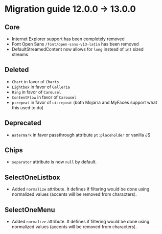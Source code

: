 # Migration guide 12.0.0 -> 13.0.0

## Core
  * Internet Explorer support has been completely removed
  * Font Open Sans `/font/open-sans-v13-latin` has been removed
  * DefaultStreamedContent now allows for `long` instead of `int` sized streams
  
## Deleted
  * `Chart` in favor of `Charts`
  * `Lightbox` in favor of `Galleria`
  * `Ring` in favor of `Carousel`
  * `ContentFlow` in favor of `Carousel`
  * `p:repeat` in favor of `ui:repeat` (both Mojarra and MyFaces support what this used to do)

## Deprecated
  * `Watermark` in favor passthrough attribute `pt:placeholder` or vanilla JS

## Chips
  * `separator` attribute is now `null` by default.

## SelectOneListbox
  * Added `normalize` attribute. It defines if filtering would be done using normalized values (accents will be removed from characters).

## SelectOneMenu
  * Added `normalize` attribute. It defines if filtering would be done using normalized values (accents will be removed from characters).
